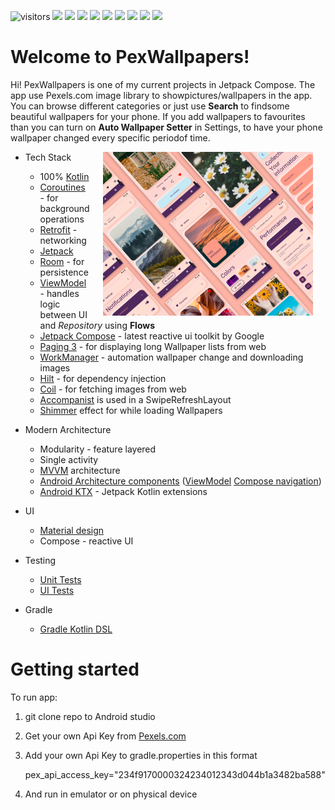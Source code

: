 ![visitors](https://visitor-badge.laobi.icu/badge?page_id=adrianwitaszak)
![](https://img.shields.io/github/stars/adrianwitaszak/pexwallpapers)
![](https://img.shields.io/github/forks/adrianwitaszak/pexwallpapers)
![](https://img.shields.io/github/watchers/adrianwitaszak/pexwallpapers)
![](https://img.shields.io/github/commit-activity/m/adrianwitaszak/pexwallpapers)
![](https://img.shields.io/github/last-commit/adrianwitaszak/pexwallpapers)
![](https://img.shields.io/github/repo-size/adrianwitaszak/pexwallpapers)
![](https://img.shields.io/tokei/lines/github/adrianwitaszak/pexwallpapers)
![](https://img.shields.io/github/languages/count/adrianwitaszak/pexwallpapers)
![](https://img.shields.io/github/languages/top/adrianwitaszak/pexwallpapers)

# Welcome to PexWallpapers!

Hi! PexWallpapers is one of my current projects in Jetpack Compose. 
The app use Pexels.com image library to showpictures/wallpapers in the app. 
You can browse different categories or just use **Search** to findsome beautiful wallpapers for your phone. 
If you add wallpapers to favourites than you can turn on **Auto Wallpaper Setter** in Settings, 
to have your phone wallpaper changed every specific periodof time.

<img src="media/about-banner.png.png" width="336" align="right" hspace="20">

* Tech Stack
  * 100% [Kotlin](https://kotlinlang.org/)
  *  [Coroutines](https://kotlinlang.org/docs/coroutines-overview.html) - for background operations
  *  [Retrofit](https://github.com/square/retrofit) - networking
  *  [Jetpack](https://developer.android.com/jetpack)
    * [Room](https://developer.android.com/training/data-storage/room) - for persistence
    * [ViewModel](https://developer.android.com/topic/libraries/architecture/viewmodel) - handles logic between UI and *Repository* using **Flows**
    * [Jetpack Compose](https://developer.android.com/jetpack/compose) - latest reactive ui toolkit by Google
    * [Paging 3](https://developer.android.com/topic/libraries/architecture/paging/v3-overview) - for displaying long Wallpaper lists from web
    * [WorkManager](https://developer.android.com/topic/libraries/architecture/workmanager) - automation wallpaper change and downloading images
  * [Hilt](https://developer.android.com/training/dependency-injection/hilt-android) - for dependency injection
  * [Coil](https://github.com/coil-kt/coil) - for fetching images from web
  * [Accompanist](https://github.com/google/accompanist) is used in a SwipeRefreshLayout
  * [Shimmer](https://github.com/valentinilk/compose-shimmer) effect for while loading Wallpapers

* Modern Architecture
  * Modularity - feature layered
  * Single activity
  * [MVVM](https://en.wikipedia.org/wiki/Model%E2%80%93view%E2%80%93viewmodel) architecture
  * [Android Architecture components](https://developer.android.com/topic/libraries/architecture) ([ViewModel](https://developer.android.com/topic/libraries/architecture/viewmodel) [Compose navigation](https://developer.android.com/jetpack/compose/navigation))
  * [Android KTX](https://developer.android.com/kotlin/ktx) - Jetpack Kotlin extensions

* UI
  * [Material design](https://material.io/design)
  * Compose - reactive UI

* Testing
  * [Unit Tests](https://en.wikipedia.org/wiki/Unit_testing)
  * [UI Tests](https://en.wikipedia.org/wiki/Graphical_user_interface_testing)

* Gradle
  * [Gradle Kotlin DSL](https://docs.gradle.org/current/userguide/kotlin_dsl.html)

# Getting started

To run app:

1. git clone repo to Android studio
2. Get your own Api Key from [Pexels.com](https://www.pexels.com/api/)
3. Add your own Api Key to gradle.properties in this format

   pex_api_access_key="234f9170000324234012343d044b1a3482ba588"

4. And run in emulator or on physical device
